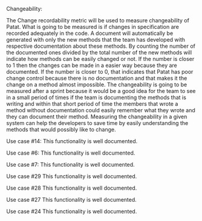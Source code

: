 Changeability:

The Change recordability metric will be used to measure changeability of Patat. What is going to be measured is if changes in specification are recorded adequately in the code. A document will automatically be generated with only the new methods that the team has developed with respective documentation about these methods. By counting the number of the documented ones divided by the total number of the new methods will indicate how methods can be easily changed or not. If the number is closer to 1 then the changes can be made in a easier way because they are documented. If the number is closer to 0, that indicates that Patat has poor change control because there is no documentation and that makes it the change on a method almost impossible. The changeability is going to be measured after a sprint because it would be a good idea for the team to see in a small period of times if the team is documenting the methods that is writing and within that short period of time the members that wrote a method without documentation could easily remember what they wrote and they can document their method. Measuring the changeability in a given system can help the developers to save time by easily understanding the methods that would possibly like to change.


Use case #14:
This functionality is well documented.

Use case #6:
This functionality is well documented.

Use case #7:
This functionality is well documented.

Use case #29
This functionality is well documented.

Use case #28
This functionality is well documented.

Use case #27
This functionality is well documented.

Use case #24
This functionality is well documented.
